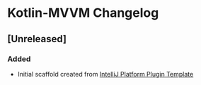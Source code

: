 <!-- Keep a Changelog guide -> https://keepachangelog.com -->

# Kotlin-MVVM Changelog

## [Unreleased]
### Added
- Initial scaffold created from [IntelliJ Platform Plugin Template](https://github.com/JetBrains/intellij-platform-plugin-template)
